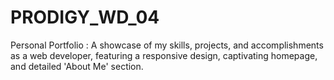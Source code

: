 # PRODIGY_WD_04
Personal Portfolio : A showcase of my skills, projects, and accomplishments as a web developer, featuring a responsive design, captivating homepage, and detailed 'About Me' section.
